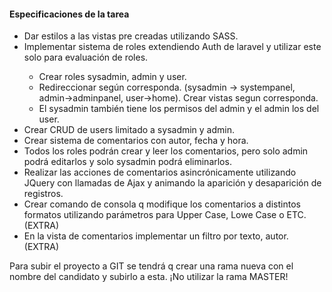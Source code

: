 <h4>Especificaciones de la tarea</h4>
<ul>
<li>Dar estilos a las vistas pre creadas utilizando SASS.</li>
<li>Implementar sistema de roles extendiendo Auth de laravel y utilizar este solo para evaluación de roles.</li>
<ul>
<li>Crear roles sysadmin, admin y user.</li>
<li>Redireccionar según corresponda. (sysadmin -> systempanel, admin->adminpanel, user->home). Crear vistas segun corresponda.</li>
<li>El sysadmin también tiene los permisos del admin y el admin los del user.</li>
</ul>
<li>Crear CRUD de users limitado a sysadmin y admin.</li>
<li>Crear sistema de comentarios con autor, fecha y hora.</li>
<li>Todos los roles podrán crear y leer los comentarios, pero solo admin podrá editarlos y solo sysadmin podrá eliminarlos.</li>
<li>Realizar las acciones de comentarios asincrónicamente utilizando JQuery con llamadas de Ajax y animando la aparición y desaparición de registros.</li>
<li>Crear comando de consola q modifique los comentarios a distintos formatos utilizando parámetros para Upper Case, Lowe Case o ETC. (EXTRA)</li>
<li>En la vista de comentarios implementar un filtro por texto, autor. (EXTRA)</li>
</ul>
<p>Para subir el proyecto a GIT se tendrá q crear una rama nueva con el nombre del candidato y subirlo a esta. ¡No utilizar la rama MASTER!</p>

